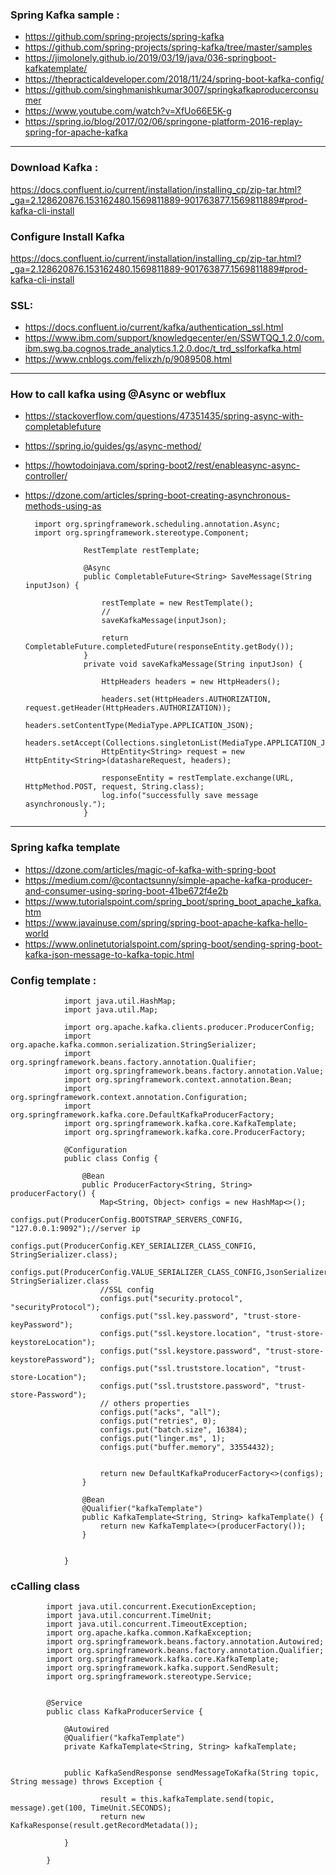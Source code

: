 ### Spring Kafka sample :
- https://github.com/spring-projects/spring-kafka
- https://github.com/spring-projects/spring-kafka/tree/master/samples
- https://jimolonely.github.io/2019/03/19/java/036-springboot-kafkatemplate/
- https://thepracticaldeveloper.com/2018/11/24/spring-boot-kafka-config/
- https://github.com/singhmanishkumar3007/springkafkaproducerconsumer
- https://www.youtube.com/watch?v=XfUo66E5K-g
- https://spring.io/blog/2017/02/06/springone-platform-2016-replay-spring-for-apache-kafka
---------------------------------------------------

### Download Kafka :
https://docs.confluent.io/current/installation/installing_cp/zip-tar.html?_ga=2.128620876.153162480.1569811889-901763877.1569811889#prod-kafka-cli-install

### Configure Install Kafka
https://docs.confluent.io/current/installation/installing_cp/zip-tar.html?_ga=2.128620876.153162480.1569811889-901763877.1569811889#prod-kafka-cli-install

### SSL:
- https://docs.confluent.io/current/kafka/authentication_ssl.html
- https://www.ibm.com/support/knowledgecenter/en/SSWTQQ_1.2.0/com.ibm.swg.ba.cognos.trade_analytics.1.2.0.doc/t_trd_sslforkafka.html
- https://www.cnblogs.com/felixzh/p/9089508.html

---------------------------------------------------
### How to call kafka using @Async or webflux

 - https://stackoverflow.com/questions/47351435/spring-async-with-completablefuture
 - https://spring.io/guides/gs/async-method/
 - https://howtodoinjava.com/spring-boot2/rest/enableasync-async-controller/
 - https://dzone.com/articles/spring-boot-creating-asynchronous-methods-using-as
 
      

         import org.springframework.scheduling.annotation.Async;
         import org.springframework.stereotype.Component;

					RestTemplate restTemplate;

					@Async
					public CompletableFuture<String> SaveMessage(String inputJson) {

						restTemplate = new RestTemplate();
						//
						saveKafkaMessage(inputJson);
						
						return CompletableFuture.completedFuture(responseEntity.getBody());
					}
					private void saveKafkaMessage(String inputJson) {
						
						HttpHeaders headers = new HttpHeaders();
						
						headers.set(HttpHeaders.AUTHORIZATION, request.getHeader(HttpHeaders.AUTHORIZATION));
						headers.setContentType(MediaType.APPLICATION_JSON);
						headers.setAccept(Collections.singletonList(MediaType.APPLICATION_JSON));
						HttpEntity<String> request = new HttpEntity<String>(datashareRequest, headers);
					
						responseEntity = restTemplate.exchange(URL, HttpMethod.POST, request, String.class);
						log.info("successfully save message asynchronously.");
					}
					
-----------------------------------------------------

### Spring kafka template

- https://dzone.com/articles/magic-of-kafka-with-spring-boot
- https://medium.com/@contactsunny/simple-apache-kafka-producer-and-consumer-using-spring-boot-41be672f4e2b
- https://www.tutorialspoint.com/spring_boot/spring_boot_apache_kafka.htm
- https://www.javainuse.com/spring/spring-boot-apache-kafka-hello-world
- https://www.onlinetutorialspoint.com/spring-boot/sending-spring-boot-kafka-json-message-to-kafka-topic.html


### Config template :

				import java.util.HashMap;
				import java.util.Map;

				import org.apache.kafka.clients.producer.ProducerConfig;
				import org.apache.kafka.common.serialization.StringSerializer;
				import org.springframework.beans.factory.annotation.Qualifier;
				import org.springframework.beans.factory.annotation.Value;
				import org.springframework.context.annotation.Bean;
				import org.springframework.context.annotation.Configuration;
				import org.springframework.kafka.core.DefaultKafkaProducerFactory;
				import org.springframework.kafka.core.KafkaTemplate;
				import org.springframework.kafka.core.ProducerFactory;

				@Configuration
				public class Config {
					
					@Bean
					public ProducerFactory<String, String> producerFactory() {
						Map<String, Object> configs = new HashMap<>();
						configs.put(ProducerConfig.BOOTSTRAP_SERVERS_CONFIG, "127.0.0.1:9092");//server ip
						configs.put(ProducerConfig.KEY_SERIALIZER_CLASS_CONFIG, StringSerializer.class);
						configs.put(ProducerConfig.VALUE_SERIALIZER_CLASS_CONFIG,JsonSerializer.class);//      StringSerializer.class
						//SSL config
						configs.put("security.protocol", "securityProtocol");
						configs.put("ssl.key.password", "trust-store-keyPassword");
						configs.put("ssl.keystore.location", "trust-store-keystoreLocation");
						configs.put("ssl.keystore.password", "trust-store-keystorePassword");
						configs.put("ssl.truststore.location", "trust-store-Location");
						configs.put("ssl.truststore.password", "trust-store-Password");
						// others properties
						configs.put("acks", "all");
						configs.put("retries", 0);
						configs.put("batch.size", 16384);
						configs.put("linger.ms", 1);
						configs.put("buffer.memory", 33554432);
						
						
						return new DefaultKafkaProducerFactory<>(configs);
					}
					
					@Bean
					@Qualifier("kafkaTemplate")
					public KafkaTemplate<String, String> kafkaTemplate() {
						return new KafkaTemplate<>(producerFactory());
					}
					
	
				}


### cCalling class
			import java.util.concurrent.ExecutionException;
			import java.util.concurrent.TimeUnit;
			import java.util.concurrent.TimeoutException;
			import org.apache.kafka.common.KafkaException;
			import org.springframework.beans.factory.annotation.Autowired;
			import org.springframework.beans.factory.annotation.Qualifier;
			import org.springframework.kafka.core.KafkaTemplate;
			import org.springframework.kafka.support.SendResult;
			import org.springframework.stereotype.Service;


			@Service
			public class KafkaProducerService {
				
				@Autowired
				@Qualifier("kafkaTemplate")
				private KafkaTemplate<String, String> kafkaTemplate;
				
				
				public KafkaSendResponse sendMessageToKafka(String topic, String message) throws Exception {
					
						result = this.kafkaTemplate.send(topic, message).get(100, TimeUnit.SECONDS);
						return new KafkaResponse(result.getRecordMetadata());
					
				}

			}




